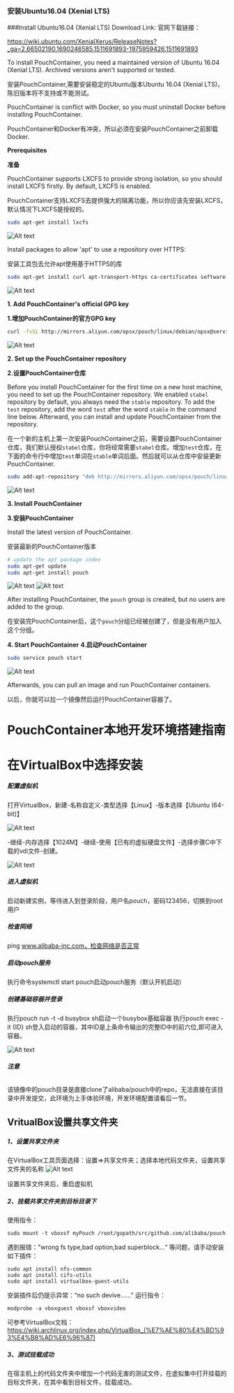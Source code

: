 ### 安装Ubuntu16.04 (Xenial LTS)
###Install Ubuntu16.04 (Xenial LTS)
Download Link:
官网下载链接：

https://wiki.ubuntu.com/XenialXerus/ReleaseNotes?_ga=2.66502190.1690246585.1511691893-1975959426.1511691893

To install PouchContainer, you need a maintained version of Ubuntu 16.04 (Xenial LTS). Archived versions aren't supported or tested.

安装PouchContainer,需要安装稳定的Ubuntu版本Ubuntu 16.04 (Xenial LTS)，陈旧版本将不支持或不能测试。

PouchContainer is conflict with Docker, so you must uninstall Docker before installing PouchContainer.

PouchContainer和Docker有冲突，所以必须在安装PouchContainer之前卸载Docker.

**Prerequisites**

**准备**

PouchContainer supports LXCFS to provide strong isolation, so you should install LXCFS firstly. By default, LXCFS is enabled.

PouchContainer支持LXCFS去提供强大的隔离功能，所以你应该先安装LXCFS，默认情况下LXCFS是授权的。

``` bash
sudo apt-get install lxcfs
```
![Alt text](https://github.com/ProgrammingK/blog/blob/master/image/1.png)

Install packages to allow 'apt' to use a repository over HTTPS:

安装工具包去允许apt使用基于HTTPS的库


``` bash
sudo apt-get install curl apt-transport-https ca-certificates software-properties-common
```
![Alt text](https://github.com/ProgrammingK/blog/blob/master/image/2.png)

**1. Add PouchContainer's official GPG key**

**1.增加PouchContainer的官方GPG key**

``` bash
curl -fsSL http://mirrors.aliyun.com/opsx/pouch/linux/debian/opsx@service.alibaba.com.gpg.key | sudo apt-key add -
```
![Alt text](https://github.com/ProgrammingK/blog/blob/master/image/3.png)

**2. Set up the PouchContainer repository**

**2.设置PouchContainer仓库**

Before you install PouchContainer for the first time on a new host machine, you need to set up the PouchContainer repository. We enabled `stabel` repository by default, you always need the `stable` repository. To add the `test` repository, add the word `test` after the word `stable` in the command line below. Afterward, you can install and update PouchContainer from the repository.

在一个新的主机上第一次安装PouchContainer之前，需要设置PouchContainer仓库，我们默认授权`stabel`仓库，你将经常需要`stabel`仓库。增加`test`仓库，在下面的命令行中增加`test`单词在`stable`单词后面。然后就可以从仓库中安装更新PouchContainer.

``` bash
sudo add-apt-repository "deb http://mirrors.aliyun.com/opsx/pouch/linux/debian/ pouch stable"
```
![Alt text](https://github.com/ProgrammingK/blog/blob/master/image/4.png)

**3. Install PouchContainer**

**3.安装PouchContainer**

Install the latest version of PouchContainer.

安装最新的PouchContainer版本

``` bash
# update the apt package index
sudo apt-get update
sudo apt-get install pouch
```
![Alt text](https://github.com/ProgrammingK/blog/blob/master/image/5.png)
![Alt text](https://github.com/ProgrammingK/blog/blob/master/image/6.png)

After installing PouchContainer, the `pouch` group is created, but no users are added to the group.

在安装完PouchContainer后，这个`pouch`分组已经被创建了，但是没有用户加入这个分组。

**4. Start PouchContainer**
**4.启动PouchContainer**

``` bash
sudo service pouch start
```
![Alt text](https://github.com/ProgrammingK/blog/blob/master/image/7.png)

Afterwards, you can pull an image and run PouchContainer containers.

以后，你就可以拉一个镜像然后运行PouchContainer容器了。

# PouchContainer本地开发环境搭建指南

# 在VirtualBox中选择安装
##### 配置虚拟机
打开VirtualBox，新建-名称自定义-类型选择【Linux】-版本选择【Ubuntu (64-bit)】

![Alt text](https://github.com/ProgrammingK/blog/blob/master/image/20180723224944.png)

-继续-内存选择【1024M】-继续-使用【已有的虚拟硬盘文件】-选择步骤C中下载的vdi文件-创建。

![Alt text](https://github.com/ProgrammingK/blog/blob/master/image/20180723225219.png)

##### 进入虚拟机
启动新建实例，等待进入到登录阶段，用户名pouch，密码123456，切换到root用户
##### 检查网络
ping www.alibaba-inc.com，检查网络是否正常
##### 启动pouch服务
执行命令systemctl start pouch启动pouch服务（默认开机启动）
##### 创建基础容器并登录
执行pouch run -t -d busybox sh启动一个busybox基础容器
执行pouch exec -it {ID} sh登入启动的容器，其中ID是上条命令输出的完整ID中的前六位,即可进入容器。

![Alt text](https://github.com/ProgrammingK/blog/blob/master/image/20180723225507.png)

###### ***注意*** 
该镜像中的pouch目录是直接clone了alibaba/pouch中的repo，无法直接在该目录中开发提交，此环境为上手体验环境，开发环境配置请看后一节。

## VritualBox设置共享文件夹

##### 1、设置共享文件夹
在VirtualBox工具页面选择：设置=>共享文件夹；选择本地代码文件夹，设置共享文件夹的名称
![Alt text](https://github.com/ProgrammingK/blog/blob/master/image/20180723214620.png)

设置共享文件夹后，重启虚拟机
##### 2、挂载共享文件夹到目标目录下
使用指令：
```shell
sudo mount -t vboxsf myPouch /root/gopath/src/github.com/alibaba/pouch
```
遇到报错："wrong fs type,bad option,bad superblock...“ 等问题，请手动安装如下插件：
```shell
sudo apt install nfs-common
sudo apt install cifs-utils
sudo apt install virtualbox-guest-utils
```

安装插件后仍提示异常：“no such devive......” 运行指令：
```shell
modprobe -a vboxguest vboxsf vboxvideo
```
可参考VirtualBox文档：https://wiki.archlinux.org/index.php/VirtualBox_(%E7%AE%80%E4%BD%93%E4%B8%AD%E6%96%87)
##### 3、测试挂载成功
在宿主机上的代码文件夹中增加一个代码无害的测试文件，在虚拟集中打开挂载的目标文件夹，在其中看到目标文件，挂载成功。